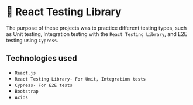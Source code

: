 # 🧪 React Testing Library

The purpose of these projects was to practice different testing types, such as Unit testing, Integration testing with the `React Testing Library`, and E2E testing using `Cypress`.

## Technologies used

- `React.js`
- `React Testing Library- For Unit, Integration tests`
- `Cypress- For E2E tests`
- `Bootstrap`
- `Axios`
